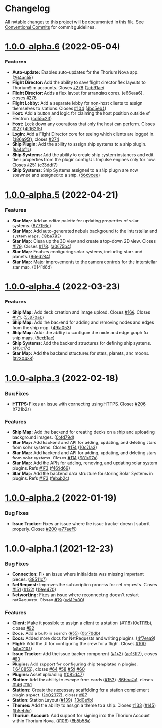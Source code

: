 # Changelog

All notable changes to this project will be documented in this file. See
[Conventional Commits](https://conventionalcommits.org) for commit guidelines.

# [1.0.0-alpha.6](https://github.com/Thorium-Sim/thorium-nova/compare/1.0.0-alpha.5...1.0.0-alpha.6) (2022-05-04)


### Features

* **Auto-update:** Enables auto-updates for the Thorium Nova app. ([264ac55](https://github.com/Thorium-Sim/thorium-nova/commit/264ac55138ee3efcc499227336837a4d54d81193))
* **Flight Director:** Add the ability to save flight director flex layouts to ThoriumSim accounts. Closes [#278](https://github.com/Thorium-Sim/thorium-nova/issues/278) ([2cb91ae](https://github.com/Thorium-Sim/thorium-nova/commit/2cb91aecd8e4380a437efe9c2ef5bfbf398592ae))
* **Flight Director:** Adds a flex layout for arranging cores. ([e66eaa6](https://github.com/Thorium-Sim/thorium-nova/commit/e66eaa6023f4faf1d5dd0787b92f427a10ec9d8c)), closes [#276](https://github.com/Thorium-Sim/thorium-nova/issues/276)
* **Flight Lobby:** Add a separate lobby for non-host clients to assign themselves to stations. Closes [#104](https://github.com/Thorium-Sim/thorium-nova/issues/104) ([4bc5eb4](https://github.com/Thorium-Sim/thorium-nova/commit/4bc5eb43043bac20ab060832e05bc12be209adf6))
* **Host:** Add a button and logic for claiming the host position outside of Electron. ([cd55c23](https://github.com/Thorium-Sim/thorium-nova/commit/cd55c2357840455c34be678a746ef1a793460950))
* **Host:** Lock down any operations that only the host can perform. Closes [#127](https://github.com/Thorium-Sim/thorium-nova/issues/127) ([4b162f5](https://github.com/Thorium-Sim/thorium-nova/commit/4b162f5d8428f98a0c137687ff0f29cfc5846542))
* **Login:** Add a Flight Director core for seeing which clients are logged in. ([386a95f](https://github.com/Thorium-Sim/thorium-nova/commit/386a95f6e79abc5107f85b54ed1bbe53515d9395)), closes [#274](https://github.com/Thorium-Sim/thorium-nova/issues/274)
* **Ship Plugin:** Add the ability to assign ship systems to a ship plugin. ([6a4bf1c](https://github.com/Thorium-Sim/thorium-nova/commit/6a4bf1c002d9472c630a7e6c3c947929c1f77d9e))
* **Ship Systems:** Add the ability to create ship system instances and edit their properties from the plugin config UI. Impulse engines only for now. Closes [#251](https://github.com/Thorium-Sim/thorium-nova/issues/251) ([c33ddf7](https://github.com/Thorium-Sim/thorium-nova/commit/c33ddf7b96eb10de990b61f18d733171cf00d596))
* **Ship Systems:** Ship Systems assigned to a ship plugin are now spawned and assigned to a ship. ([5669cee](https://github.com/Thorium-Sim/thorium-nova/commit/5669cee3b1983e40ecc171c588acba35c8db9e33))

# [1.0.0-alpha.5](https://github.com/Thorium-Sim/thorium-nova/compare/1.0.0-alpha.4...1.0.0-alpha.5) (2022-04-21)


### Features

* **Star Map:** Add an editor palette for updating properties of solar systems. ([877156c](https://github.com/Thorium-Sim/thorium-nova/commit/877156c72dc62d5ced8c32a6a94361dd9ce84086))
* **Star Map:** Add auto-generated nebula background to the interstellar and system maps. ([18be783](https://github.com/Thorium-Sim/thorium-nova/commit/18be783324f184c357e2684ae7d75fc1f162068e))
* **Star Map:** Clean up the 3D view and create a top-down 2D view. Closes [#179](https://github.com/Thorium-Sim/thorium-nova/issues/179). Closes [#178](https://github.com/Thorium-Sim/thorium-nova/issues/178). ([a0675b4](https://github.com/Thorium-Sim/thorium-nova/commit/a0675b4ceefab677dcdb3a5bb3d0d54a7f394c90))
* **Star Map:** Enables configuring solar systems, including stars and planets. ([96ed284](https://github.com/Thorium-Sim/thorium-nova/commit/96ed28484b8e189a9926e8345b9b46a21b64a7fc))
* **Star Map:** Major improvements to the camera controls for the interstellar star map. ([0141d6d](https://github.com/Thorium-Sim/thorium-nova/commit/0141d6dfae0da4d1f9d62e0cbcc9b5ceaf40dad5))

# [1.0.0-alpha.4](https://github.com/Thorium-Sim/thorium-nova/compare/1.0.0-alpha.3...1.0.0-alpha.4) (2022-03-23)


### Features

* **Ship Map:** Add deck creation and image upload. Closes [#166](https://github.com/Thorium-Sim/thorium-nova/issues/166). Closes [#171](https://github.com/Thorium-Sim/thorium-nova/issues/171). ([55970ab](https://github.com/Thorium-Sim/thorium-nova/commit/55970ab3816c65202e9b5f7fc537614f5b50865d))
* **Ship Map:** Add the backend for adding and removing nodes and edges from the ship map. ([49fa053](https://github.com/Thorium-Sim/thorium-nova/commit/49fa053665b88fc83c1495122851156437d04ae4))
* **Ship Map:** Adds the ability to configure the node and edge graph for ship maps. ([5ecb1ac](https://github.com/Thorium-Sim/thorium-nova/commit/5ecb1ac46859c4a4a4b749baca0c3096cf686a09))
* **Ship Systems:** Add the backend structures for defining ship systems. ([d13c17c](https://github.com/Thorium-Sim/thorium-nova/commit/d13c17c97d71dcaa4ba8062dd68c4dfa95fccfff))
* **Star Map:** Add the backend structures for stars, planets, and moons. ([8230488](https://github.com/Thorium-Sim/thorium-nova/commit/823048849d91519db5d452a4da3d2e1998404db3))

# [1.0.0-alpha.3](https://github.com/Thorium-Sim/thorium-nova/compare/1.0.0-alpha.2...1.0.0-alpha.3) (2022-02-18)


### Bug Fixes

* **HTTPS:** Fixes an issue with connecting using HTTPS. Closes [#206](https://github.com/Thorium-Sim/thorium-nova/issues/206) ([f721b2a](https://github.com/Thorium-Sim/thorium-nova/commit/f721b2a9e007a52e5dd6533ca78b4d276225ccf9))


### Features

* **Ship Map:** Add the backend for creating decks on a ship and uploading background images. ([0bfd79d](https://github.com/Thorium-Sim/thorium-nova/commit/0bfd79d74bd66f8f27625fbf5711a636aa6d9664))
* **Star Map:** Add backend and API for adding, updating, and deleting stars from solar systems. Closes [#174](https://github.com/Thorium-Sim/thorium-nova/issues/174) ([10c71a3](https://github.com/Thorium-Sim/thorium-nova/commit/10c71a3b5aba72c3840d9319dfb7eb97666fdd7d))
* **Star Map:** Add backend and API for adding, updating, and deleting stars from solar systems. Closes [#174](https://github.com/Thorium-Sim/thorium-nova/issues/174) ([681e97a](https://github.com/Thorium-Sim/thorium-nova/commit/681e97affd58629c20924d4d49c1c80492ea54ad))
* **Star Map:** Add the APIs for adding, removing, and updating solar system plugins. Refs [#173](https://github.com/Thorium-Sim/thorium-nova/issues/173) ([f469d69](https://github.com/Thorium-Sim/thorium-nova/commit/f469d6920b56dd7eb31af695f206a9c14ca5b975))
* **Star Map:** Add the backend data structure for storing Solar Systems in plugins. Refs [#173](https://github.com/Thorium-Sim/thorium-nova/issues/173) ([febab2c](https://github.com/Thorium-Sim/thorium-nova/commit/febab2ce4177bc51ef6c2bb52c7e94dc00483cc0))

# [1.0.0-alpha.2](https://github.com/Thorium-Sim/thorium-nova/compare/1.0.0-alpha.1...1.0.0-alpha.2) (2022-01-19)


### Bug Fixes

* **Issue Tracker:** Fixes an issue where the issue tracker doesn't submit properly. Closes [#200](https://github.com/Thorium-Sim/thorium-nova/issues/200) ([a77aef5](https://github.com/Thorium-Sim/thorium-nova/commit/a77aef5d7ba5be5529cad628d3a2cffbcf75c335))

# 1.0.0-alpha.1 (2021-12-23)

### Bug Fixes

- **Connection:** Fix an issue where initial data was missing important pieces.
  ([38511c7](https://github.com/Thorium-Sim/thorium-nova/commit/38511c7fe72539adab313d1f9484c42c338a9b75))
- **NetRequest:** Improves the subscription process for net requests. Closes
  [#151](https://github.com/Thorium-Sim/thorium-nova/issues/151)
  ([#152](https://github.com/Thorium-Sim/thorium-nova/issues/152))
  ([19ee470](https://github.com/Thorium-Sim/thorium-nova/commit/19ee470f95eb85abe9c31f152c6144800ae92e9c))
- **Networking:** Fixes an issue where reconnecting doesn't restart netRequests.
  Closes [#79](https://github.com/Thorium-Sim/thorium-nova/issues/79)
  ([ed42a80](https://github.com/Thorium-Sim/thorium-nova/commit/ed42a806a2b22783ecb4c615b6708f9f6eb060e6))

### Features

- **Client:** Make it possible to assign a client to a station.
  ([#118](https://github.com/Thorium-Sim/thorium-nova/issues/118))
  ([0e1119b](https://github.com/Thorium-Sim/thorium-nova/commit/0e1119bfa59fab23be60315deda540191405081c)),
  closes [#92](https://github.com/Thorium-Sim/thorium-nova/issues/92)
- **Docs:** Add a built-in search
  ([#55](https://github.com/Thorium-Sim/thorium-nova/issues/55))
  ([0b178db](https://github.com/Thorium-Sim/thorium-nova/commit/0b178db18de8af0952f6f6d303c80f752f430019))
- **Docs:** Added more docs for NetRequests and writing plugins.
  ([4f7eaa9](https://github.com/Thorium-Sim/thorium-nova/commit/4f7eaa94bcb4c08d91c61fdc1c564fbea291469d))
- **Flight:** Add the UI for configuring the crew for a flight. Closes
  [#100](https://github.com/Thorium-Sim/thorium-nova/issues/100)
  ([c8c2198](https://github.com/Thorium-Sim/thorium-nova/commit/c8c2198a8b123cd6e31d2ff82bacb38496abd7c1))
- **Issue Tracker:** Add the issue tracker component
  ([#142](https://github.com/Thorium-Sim/thorium-nova/issues/142))
  ([ac16ff7](https://github.com/Thorium-Sim/thorium-nova/commit/ac16ff7cec4c585352b217f4500f9ae65993bfeb)),
  closes [#83](https://github.com/Thorium-Sim/thorium-nova/issues/83)
- **Plugins:** Add support for configuring ship templates in plugins.
  ([1640856](https://github.com/Thorium-Sim/thorium-nova/commit/16408560cb202e9a746db390aafc9f41df0daf5b)),
  closes [#64](https://github.com/Thorium-Sim/thorium-nova/issues/64)
  [#58](https://github.com/Thorium-Sim/thorium-nova/issues/58)
  [#59](https://github.com/Thorium-Sim/thorium-nova/issues/59)
  [#60](https://github.com/Thorium-Sim/thorium-nova/issues/60)
- **Plugins:** Asset uploading
  ([f082d47](https://github.com/Thorium-Sim/thorium-nova/commit/f082d47f51a8454e65ed2a726895639b2d6ca3f3))
- **Station:** Add the ability to escape from cards
  ([#153](https://github.com/Thorium-Sim/thorium-nova/issues/153))
  ([86bba7a](https://github.com/Thorium-Sim/thorium-nova/commit/86bba7a5197c773f26c5ddd6eca24f9b04681f06)),
  closes [#146](https://github.com/Thorium-Sim/thorium-nova/issues/146)
  [#151](https://github.com/Thorium-Sim/thorium-nova/issues/151)
- **Stations:** Create the necessary scaffolding for a station complement plugin
  aspect.
  ([3b02377](https://github.com/Thorium-Sim/thorium-nova/commit/3b0237750a90669f2eb84543aa6fa3ce0a0c207e)),
  closes [#87](https://github.com/Thorium-Sim/thorium-nova/issues/87)
- **Station:** Station Layout
  ([#139](https://github.com/Thorium-Sim/thorium-nova/issues/139))
  ([13d0e9b](https://github.com/Thorium-Sim/thorium-nova/commit/13d0e9b070b80213861f9d0bcb43ad7feccccac6))
- **Themes:** Add the ability to assign a theme to a ship. Closes
  [#133](https://github.com/Thorium-Sim/thorium-nova/issues/133)
  ([#145](https://github.com/Thorium-Sim/thorium-nova/issues/145))
  ([fb5eb5c](https://github.com/Thorium-Sim/thorium-nova/commit/fb5eb5cda3adddea02992547229b5a306d3b382d))
- **Thorium Account:** Add support for signing into the Thorium Account within
  Thorium Nova. ([#106](https://github.com/Thorium-Sim/thorium-nova/issues/106))
  ([8b5b58a](https://github.com/Thorium-Sim/thorium-nova/commit/8b5b58abb4d7f6a3916353dcd0d0b334e36ca942))

